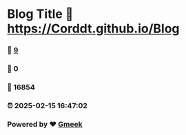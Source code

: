 # Blog Title :link: https://Corddt.github.io/Blog 
### :page_facing_up: [9](https://Corddt.github.io/Blog/tag.html) 
### :speech_balloon: 0 
### :hibiscus: 16854 
### :alarm_clock: 2025-02-15 16:47:02 
### Powered by :heart: [Gmeek](https://github.com/Meekdai/Gmeek)
